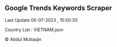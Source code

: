 

## Google Trends Keywords Scraper 
 
Last Update 05-07-2023 , 15:50:30

Country List :
VIETNAM.json



© Abdul Muttaqin 
